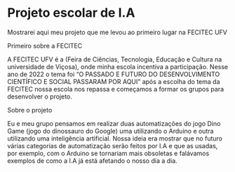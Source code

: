 # Projeto escolar de I.A
Mostrarei aqui meu projeto que me levou ao primeiro lugar na FECITEC UFV

<p>Primeiro sobre a FECITEC</p> 
A FECITEC UFV é a (Feira de Ciências, Tecnologia, Educação e Cultura na universidade de Viçosa), onde minha
escola incentiva a participação. Nesse ano de 2022 o tema foi “O PASSADO E FUTURO DO DESENVOLVIMENTO CIENTÍFICO E SOCIAL PASSARAM POR AQUI”
após a escolha do tema da FECITEC nossa escola nos repassa e começamos a formar os grupos para desenvolver o projeto.

<p>Sobre o projeto</p> 
Eu e meu grupo pensamos em realizar duas automatizações do jogo Dino Game (jogo do dinossauro do Google) uma utilizando o
Arduino e outra utilizando uma inteligência artificial. Nossa ideia era mostrar que no futuro várias categorias de automatização serão feitos
por I.A e que as usadas, por exemplo, com o Arduino se tornariam mais obsoletas e falávamos exemplos de como a I.A já está afetando o nosso
dia a dia.
